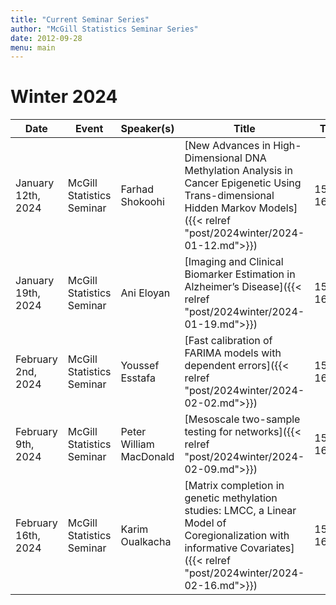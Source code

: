 ```yaml
---
title: "Current Seminar Series"
author: "McGill Statistics Seminar Series"
date: 2012-09-28
menu: main
---
```


# Winter 2024
| Date   | Event                     | Speaker(s)         | Title                                                                                                                                              | Time        | Location                                       |
|--------|---------------------------|--------------------|----------------------------------------------------------------------------------------------------------------------------------------------------|-------------|------------------------------------------------|
| January 12th, 2024 | McGill Statistics Seminar  |  Farhad Shokoohi | [New Advances in High-Dimensional DNA Methylation Analysis in Cancer Epigenetic Using Trans-dimensional Hidden Markov Models]({{< relref "post/2024winter/2024-01-12.md">}}) | 15:30-16:30  | In person: Burnside 1104 / [Zoom Link](https://mcgill.zoom.us/j/83008174313) |
| January 19th, 2024 | McGill Statistics Seminar  | Ani Eloyan | [Imaging and Clinical Biomarker Estimation in Alzheimer’s Disease]({{< relref "post/2024winter/2024-01-19.md">}}) | 15:30-16:30  | Online: Retransmitted in Burnside 1104 / [Zoom Link](https://mcgill.zoom.us/j/85422946487) |
| February 2nd, 2024 | McGill Statistics Seminar  | Youssef Esstafa | [Fast calibration of FARIMA models with dependent errors]({{< relref "post/2024winter/2024-02-02.md">}}) | 15:30-16:30  | Online: Retransmitted in Burnside 1104 / [Zoom Link](https://mcgill.zoom.us/j/89669635642) |
| February 9th, 2024 | McGill Statistics Seminar  | Peter William MacDonald | [Mesoscale two-sample testing for networks]({{< relref "post/2024winter/2024-02-09.md">}}) | 15:30-16:30  | In person: Burnside 1104 / [Zoom Link](https://mcgill.zoom.us/j/87465663442) |
| February 16th, 2024 | McGill Statistics Seminar  | Karim Oualkacha | [Matrix completion in genetic methylation studies: LMCC, a Linear Model of Coregionalization with informative Covariates]({{< relref "post/2024winter/2024-02-16.md">}}) | 15:30-16:30  | In person: Burnside 1104 / [Zoom Link](https://mcgill.zoom.us/j/82678428848) |